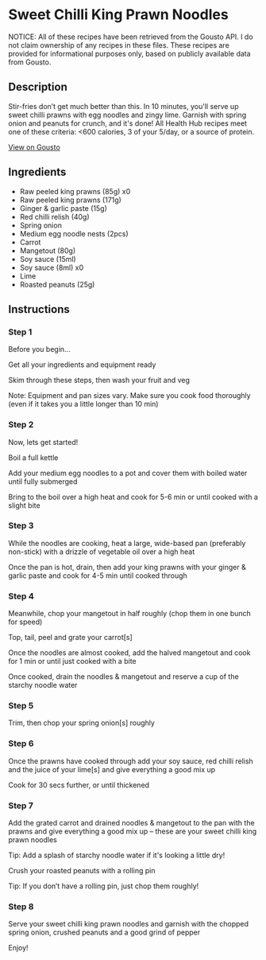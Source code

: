 # Sweet Chilli King Prawn Noodles

NOTICE: All of these recipes have been retrieved from the Gousto API. I do not claim ownership of any recipes in these files. These recipes are provided for informational purposes only, based on publicly available data from Gousto.

## Description

Stir-fries don’t get much better than this. In 10 minutes, you'll serve up sweet chilli prawns with egg noodles and zingy lime. Garnish with spring onion and peanuts for crunch, and it's done! All Health Hub recipes meet one of these criteria: <600 calories, 3 of your 5/day, or a source of protein.

[View on Gousto](https://www.gousto.co.uk/recipes/cookbook/sweet-chilli-prawn-noodles)

## Ingredients

- Raw peeled king prawns (85g) x0
- Raw peeled king prawns (171g)
- Ginger & garlic paste (15g)
- Red chilli relish (40g)
- Spring onion
- Medium egg noodle nests (2pcs)
- Carrot
- Mangetout (80g)
- Soy sauce (15ml)
- Soy sauce (8ml) x0
- Lime
- Roasted peanuts (25g)

## Instructions


### Step 1

Before you begin...

Get all your ingredients and equipment ready

Skim through these steps, then wash your fruit and veg

Note: Equipment and pan sizes vary. Make sure you cook food thoroughly (even if it takes you a little longer than 10 min)


### Step 2

Now, lets get started!

Boil a full kettle

Add your medium egg noodles to a pot and cover them with boiled water until fully submerged

Bring to the boil over a high heat and cook for 5-6 min or until cooked with a slight bite


### Step 3

While the noodles are cooking, heat a large, wide-based pan (preferably non-stick) with a drizzle of vegetable oil over a high heat

Once the pan is hot, drain, then add your king prawns with your ginger & garlic paste and cook for 4-5 min until cooked through


### Step 4

Meanwhile, chop your mangetout in half roughly (chop them in one bunch for speed)

Top, tail, peel and grate your carrot[s]

Once the noodles are almost cooked, add the halved mangetout and cook for 1 min or until just cooked with a bite

Once cooked, drain the noodles & mangetout and reserve a cup of the starchy noodle water


### Step 5

Trim, then chop your spring onion[s] roughly


### Step 6

Once the prawns have cooked through add your soy sauce, red chilli relish and the juice of your lime[s] and give everything a good mix up

Cook for 30 secs further, or until thickened


### Step 7

Add the grated carrot and drained noodles & mangetout to the pan with the prawns and give everything a good mix up – these are your sweet chilli king prawn noodles

Tip: Add a splash of starchy noodle water if it's looking a little dry!

Crush your roasted peanuts with a rolling pin

Tip: If you don’t have a rolling pin, just chop them roughly!

### Step 8

Serve your sweet chilli king prawn noodles and garnish with the chopped spring onion, crushed peanuts and a good grind of pepper

Enjoy!

